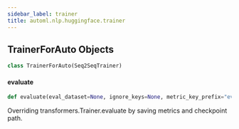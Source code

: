 ```yaml
---
sidebar_label: trainer
title: automl.nlp.huggingface.trainer
---
```


## TrainerForAuto Objects

```python
class TrainerForAuto(Seq2SeqTrainer)
```

#### evaluate

```python
def evaluate(eval_dataset=None, ignore_keys=None, metric_key_prefix="eval")
```

Overriding transformers.Trainer.evaluate by saving metrics and checkpoint path.

